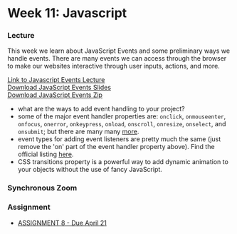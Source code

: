 # Week 11: Javascript

### Lecture

This week we learn about JavaScript Events and some preliminary ways we handle events. There are many events we can access through the browser to make our websites interactive through user inputs, actions, and more.

[Link to Javascript Events Lecture](https://nyu.zoom.us/rec/play/Lviakse3AtZEktuxCsZ0EyFXo4b16ThE20kk6DHu-X2c1lsjBCnn2Jwl6XqHHmoq4oRly_rcMqihObCm.A89W9P3-hN0N2uwd)\
[Download JavaScript Events Slides](https://onetimeuser.github.io/intro-web-comp-principles/week-11/Week-11.pdf)\
[Download JavaScript Events Zip](https://onetimeuser.github.io/intro-web-comp-principles/week-11/events.zip)

- what are the ways to add event handling to your project?
- some of the major event handler properties are: `onclick`, `onmouseenter`, `onfocus`, `onerror`, `onkeypress`, `onload`, `onscroll`, `onresize`, `onselect`, and `onsubmit`; but there are many many [more](https://developer.mozilla.org/en-US/docs/Web/API/GlobalEventHandlers#event_handlers).
- event types for adding event listeners are pretty much the same (just remove the 'on' part of the event handler property above). Find the official listing [here](https://developer.mozilla.org/en-US/docs/Web/Events#event_listing).
- CSS transitions property is a powerful way to add dynamic animation to your objects without the use of fancy JavaScript.

### Synchronous Zoom


### Assignment

- [ASSIGNMENT 8 - Due April 21](/assignments/assignment-8/)
